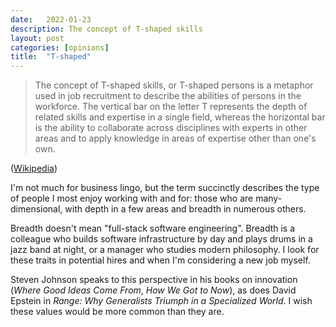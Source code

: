 ```yaml
---
date:   2022-01-23
description: The concept of T-shaped skills
layout: post
categories: [opinions]
title:  "T-shaped"
---
```


> The concept of T-shaped skills, or T-shaped persons is a metaphor used in job recruitment to describe the abilities of persons in the workforce. The vertical bar on the letter T represents the depth of related skills and expertise in a single field, whereas the horizontal bar is the ability to collaborate across disciplines with experts in other areas and to apply knowledge in areas of expertise other than one's own.

([Wikipedia](https://en.wikipedia.org/wiki/T-shaped_skills))

I'm not much for business lingo, but the term succinctly describes the type of people I most enjoy working with and for: those who are many-dimensional, with depth in a few areas and breadth in numerous others.

Breadth doesn't mean "full-stack software engineering". Breadth is a colleague who builds software infrastructure by day and plays drums in a jazz band at night, or a manager who studies modern philosophy. I look for these traits in potential hires and when I'm considering a new job myself.

Steven Johnson speaks to this perspective in his books on innovation (_Where Good Ideas Come From_, _How We Got to Now_), as does David Epstein in _Range: Why Generalists Triumph in a Specialized World_. I wish these values would be more common than they are.
